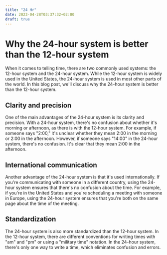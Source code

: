 ```yaml
---
title: "24 Hr"
date: 2023-04-28T03:37:32+02:00
draft: true
---
```


# Why the 24-hour system is better than the 12-hour system

When it comes to telling time, there are two commonly used systems: the 12-hour system and the 24-hour system. While the 12-hour system is widely used in the United States, the 24-hour system is used in most other parts of the world. In this blog post, we'll discuss why the 24-hour system is better than the 12-hour system.

## Clarity and precision

One of the main advantages of the 24-hour system is its clarity and precision. With a 24-hour system, there's no confusion about whether it's morning or afternoon, as there is with the 12-hour system. For example, if someone says "2:00," it's unclear whether they mean 2:00 in the morning or 2:00 in the afternoon. However, if someone says "14:00" in the 24-hour system, there's no confusion. It's clear that they mean 2:00 in the afternoon.

## International communication

Another advantage of the 24-hour system is that it's used internationally. If you're communicating with someone in a different country, using the 24-hour system ensures that there's no confusion about the time. For example, if you're in the United States and you're scheduling a meeting with someone in Europe, using the 24-hour system ensures that you're both on the same page about the time of the meeting.

## Standardization

The 24-hour system is also more standardized than the 12-hour system. In the 12-hour system, there are different conventions for writing times with "am" and "pm" or using a "military time" notation. In the 24-hour system, there's only one way to write a time, which eliminates confusion and errors.